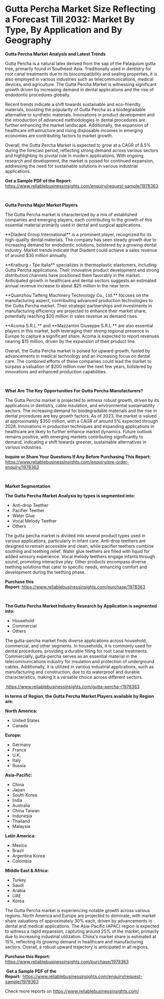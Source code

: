 <p><h1>Gutta Percha Market Size Reflecting a Forecast Till 2032: Market By Type, By Application and By Geography</h1></p><p><strong>Gutta Percha Market Analysis and Latest Trends</strong></p>
<p><p>Gutta Percha is a natural latex derived from the sap of the Palaquium gutta tree, primarily found in Southeast Asia. Traditionally used in dentistry for root canal treatments due to its biocompatibility and sealing properties, it is also employed in various industries such as telecommunications, medical devices, and agriculture. The Gutta Percha Market is witnessing significant growth driven by increasing demand in dental applications and the rise of endodontic procedures globally.</p><p>Recent trends indicate a shift towards sustainable and eco-friendly materials, boosting the popularity of Gutta Percha as a biodegradable alternative to synthetic materials. Innovations in product development and the introduction of advanced methodologies in dental procedures are further enhancing the market landscape. Additionally, the expansion of healthcare infrastructure and rising disposable incomes in emerging economies are contributing factors to market growth.</p><p>Overall, the Gutta Percha Market is expected to grow at a CAGR of 8.5% during the forecast period, reflecting strong demand across various sectors and highlighting its pivotal role in modern applications. With ongoing research and development, the market is poised for continued expansion, addressing the need for sustainable solutions in various industrial applications.</p></p>
<p><strong>Get a Sample PDF of the Report:&nbsp;</strong> <a href="https://www.reliablebusinessinsights.com/enquiry/request-sample/1978363?utm_campaign=3113&utm_medium=2&utm_source=Github&utm_content=ia&utm_term=04042025&utm_id=gutta-percha">https://www.reliablebusinessinsights.com/enquiry/request-sample/1978363</a></p>
<p>&nbsp;</p>
<p><strong>Gutta Percha Major Market Players</strong></p>
<p><p>The Gutta Percha market is characterized by a mix of established companies and emerging players, each contributing to the growth of this essential material primarily used in dental and surgical applications.</p><p>**Diadent Group International** is a prominent player, recognized for its high-quality dental materials. The company has seen steady growth due to increasing demand for endodontic solutions, bolstered by a growing dental industry. Market trends indicate that Diadent could achieve a sales revenue of around $30 million annually.</p><p>**Kraiburg - Tpe Italia** specializes in thermoplastic elastomers, including Gutta Percha applications. Their innovative product development and strong distribution channels have positioned them favorably in the market. Anticipated growth in healthcare and dental sectors suggests an estimated annual revenue increase to about $25 million in the near term.</p><p>**Quanzhou Taifeng Machinery Technology Co., Ltd.** focuses on the manufacturing aspect, contributing advanced production technologies to the Gutta Percha market. Their strategic partnerships and investments in manufacturing efficiency are projected to enhance their market share, potentially reaching $20 million in sales revenue as demand rises.</p><p>**Acoma S.R.L.** and **Mazzantini Giuseppe S.R.L.** are also essential players in this market, both leveraging their strong regional presence in Europe to capture a significant share. Acoma is expected to report revenues nearing $15 million, driven by the expansion of their product line.</p><p>Overall, the Gutta Percha market is poised for upward growth, fueled by advancements in medical technology and an increasing focus on dental care. The combined efforts of these companies could lead the market to surpass a valuation of $200 million over the next few years, bolstered by innovations and enhanced production capabilities.</p></p>
<p>&nbsp;</p>
<p><strong>What Are The Key Opportunities For Gutta Percha Manufacturers?</strong></p>
<p><p>The Gutta Percha market is projected to witness robust growth, driven by its applications in dentistry, cable insulation, and environmental sustainability sectors. The increasing demand for biodegradable materials and the rise in dental procedures are key growth factors. As of 2023, the market is valued at approximately $350 million, with a CAGR of around 5% expected through 2028. Innovations in production techniques and expanding applications in healthcare are likely to further enhance market dynamics. Future outlook remains positive, with emerging markets contributing significantly to demand, indicating a shift towards greener, sustainable alternatives in various industries.</p></p>
<p><strong>Inquire or Share Your Questions If Any Before Purchasing This Report:</strong> <a href="https://www.reliablebusinessinsights.com/enquiry/pre-order-enquiry/1978363?utm_campaign=3113&utm_medium=2&utm_source=Github&utm_content=ia&utm_term=04042025&utm_id=gutta-percha">https://www.reliablebusinessinsights.com/enquiry/pre-order-enquiry/1978363</a></p>
<p>&nbsp;</p>
<p><strong>Market Segmentation</strong></p>
<p><strong>The Gutta Percha Market Analysis by types is segmented into:</strong></p>
<p><ul><li>Anti-drop Teether</li><li>Pacifier Teether</li><li>Water Glue</li><li>Vocal Melody Teether</li><li>Others</li></ul></p>
<p><p>The gutta percha market is divided into several product types used in various applications, particularly in infant care. Anti-drop teethers are designed to remain accessible and clean, while pacifier teethers combine soothing and teething relief. Water glue teethers are filled with liquid for added sensory experience. Vocal melody teethers engage infants through sound, promoting interactive play. Other products encompass diverse teething solutions that cater to specific needs, enhancing comfort and development during the teething phase.</p></p>
<p><strong>Purchase this Report:&nbsp;</strong><a href="https://www.reliablebusinessinsights.com/purchase/1978363?utm_campaign=3113&utm_medium=2&utm_source=Github&utm_content=ia&utm_term=04042025&utm_id=gutta-percha">https://www.reliablebusinessinsights.com/purchase/1978363</a></p>
<p>&nbsp;</p>
<p><strong>The Gutta Percha Market Industry Research by Application is segmented into:</strong></p>
<p><ul><li>Household</li><li>Commercial</li><li>Others</li></ul></p>
<p><p>The gutta-percha market finds diverse applications across household, commercial, and other segments. In households, it is commonly used for dental procedures, providing a durable filling for root canal treatments. Commercially, gutta-percha serves as an essential material in the telecommunications industry for insulation and protection of underground cables. Additionally, it is utilized in various industrial applications, such as manufacturing and construction, due to its waterproof and durable characteristics, making it a versatile choice across different sectors.</p></p>
<p><a href="https://www.reliablebusinessinsights.com/gutta-percha-r1978363?utm_campaign=3113&utm_medium=2&utm_source=Github&utm_content=ia&utm_term=04042025&utm_id=gutta-percha">&nbsp;https://www.reliablebusinessinsights.com/gutta-percha-r1978363</a></p>
<p><strong>In terms of Region, the Gutta Percha Market Players available by Region are:</strong></p>
<p>
    <p> <strong> North America: </strong>
        <ul>
            <li>United States</li>
            <li>Canada</li>
        </ul>
        </p> 
    <p> <strong> Europe: </strong>
        <ul>
            <li>Germany</li>
            <li>France</li>
            <li>U.K.</li>
            <li>Italy</li>
            <li>Russia</li>
        </ul>
        </p> 
    <p> <strong> Asia-Pacific: </strong>
        <ul>
            <li>China</li>
            <li>Japan</li>
            <li>South Korea</li>
            <li>India</li>
            <li>Australia</li>
            <li>China Taiwan</li>
            <li>Indonesia</li>
            <li>Thailand</li>
            <li>Malaysia</li>
        </ul>
        </p> 
    <p> <strong> Latin America: </strong>
        <ul>
            <li>Mexico</li>
            <li>Brazil</li>
            <li>Argentina Korea</li>
            <li>Colombia</li>
        </ul>
        </p> 
    <p> <strong> Middle East & Africa: </strong>
        <ul>
            <li>Turkey</li>
            <li>Saudi</li>
            <li>Arabia</li>
            <li>UAE</li>
            <li>Korea</li>
        </ul>
    </p>
    </p>
<p><p>The Gutta Percha market is experiencing notable growth across various regions. North America and Europe are projected to dominate, with market share valuations of approximately 30% each, driven by advancements in dental and medical applications. The Asia-Pacific (APAC) region is expected to witness a rapid expansion, capturing around 25% of the market, primarily due to increasing industrial utilization. China's market share is estimated at 15%, reflecting its growing demand in healthcare and manufacturing sectors. Overall, a robust upward trajectory is anticipated in all regions.</p></p>
<p><strong>Purchase this Report: </strong><a href="https://www.reliablebusinessinsights.com/purchase/1978363?utm_campaign=3113&utm_medium=2&utm_source=Github&utm_content=ia&utm_term=04042025&utm_id=gutta-percha">https://www.reliablebusinessinsights.com/purchase/1978363</a></p>
<p>&nbsp;<strong>Get a Sample PDF of the Report:&nbsp;&nbsp;</strong><a href="https://www.reliablebusinessinsights.com/enquiry/request-sample/1978363?utm_campaign=3113&utm_medium=2&utm_source=Github&utm_content=ia&utm_term=04042025&utm_id=gutta-percha">https://www.reliablebusinessinsights.com/enquiry/request-sample/1978363</a></p>
<p><strong></strong></p>
<p>Check more reports on <a href="https://www.reliablebusinessinsights.com/?utm_campaign=3113&utm_medium=2&utm_source=Github&utm_content=ia&utm_term=04042025&utm_id=gutta-percha">https://www.reliablebusinessinsights.com/</a></p>